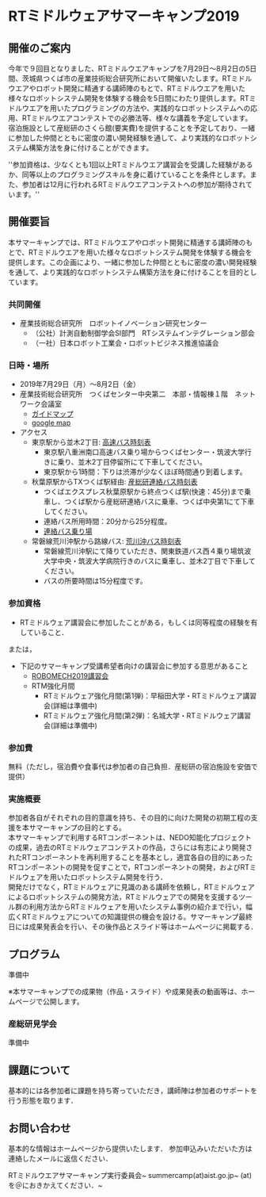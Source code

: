 # RTミドルウェアサマーキャンプ2019

## 開催のご案内

今年で９回目となりました、RTミドルウエアキャンプを7月29日～8月2日の5日間、茨城県つくば市の産業技術総合研究所において開催いたします。RTミドルウエアやロボット開発に精通する講師陣のもとで、RTミドルウエアを用いた様々なロボットシステム開発を体験する機会を5日間にわたり提供します。RTミドルウエアを用いたプログラミングの方法や、実践的なロボットシステムへの応用、RTミドルウエアコンテストでの必勝法等、様々な講義を予定しています。宿泊施設として産総研のさくら館(要実費)を提供することを予定しており、一緒に参加した仲間とともに密度の濃い開発経験を通して、より実践的なロボットシステム構築方法を身に付けることができます。

''参加資格は、少なくとも1回以上RTミドルウエア講習会を受講した経験があるか、同等以上のプログラミングスキルを身に着けていることを条件とします。また、参加者は12月に行われるRTミドルウエアコンテストへの参加が期待されています。''

## 開催要旨

本サマーキャンプでは、RTミドルウエアやロボット開発に精通する講師陣のもとで、RTミドルウエアを用いた様々なロボットシステム開発を体験する機会を提供します。この企画により、一緒に参加した仲間とともに密度の濃い開発経験を通して、より実践的なロボットシステム構築方法を身に付けることを目的としています。

### 共同開催
- 産業技術総合研究所　ロボットイノベーション研究センター
  - （公社）計測自動制御学会SI部門　RTシステムインテグレーション部会
  - （一社）日本ロボット工業会・ロボットビジネス推進協議会

### 日時・場所
- 2019年7月29日（月）～8月2日（金）
- 産業技術総合研究所　つくばセンター中央第二　本部・情報棟１階　ネットワーク会議室　
  - [ガイドマップ](https://openrtm.org/openrtm/ja/tutorial/guidemap)
  - [google map](https://maps.google.com/maps/ms?msid=202092058111064603321.0004e2699244f546ec525&msa=0&ll=36.05949,140.134263&spn=0.009098,0.011297)
- アクセス
  - 東京駅から並木2丁目: [高速バス時刻表](http://time.jrbuskanto.co.jp/bk03080.html)
    - 東京駅八重洲南口高速バス乗り場からつくばセンター・筑波大学行きに乗り、並木2丁目停留所にて下車してください。
    - 東京駅から1時間：下りは渋滞が少なくほぼ時間通り到着します。
  - 秋葉原駅からTXつくば駅経由: [産総研連絡バス時刻表](https://unit.aist.go.jp/tkb1/to_tsukuba_c_tx_bus20170401.pdf)
    - つくばエクスプレス秋葉原駅から終点つくば駅(快速：45分)まで乗車し、つくば駅から産総研連絡バスに乗車、つくば中央第1にて下車してください。
    - 連絡バス所用時間：20分から25分程度。
    - [連絡バス乗り場](http://www.aist.go.jp/aist_j/guidemap/tsukuba/tsukuba_c_express.html)
  - 常磐線荒川沖駅から路線バス: [荒川沖バス時刻表](http://kantetsu.co.jp/bus/timetable_files/tc/tc06.pdf)
    - 常磐線荒川沖駅にて降りていただき、関東鉄道バス西４乗り場筑波大学中央・筑波大学病院行きのバスに乗車し、並木2丁目で下車してください。
    - バスの所要時間は15分程度です。

### 参加資格
- RTミドルウェア講習会に参加したことがある，もしくは同等程度の経験を有していること．

または，

- 下記のサマーキャンプ受講希望者向けの講習会に参加する意思があること
  - [ROBOMECH2019講習会](https://openrtm.github.io/ROBOMECH2019.html)
  - RTM強化月間
    - RTミドルウェア強化月間(第1弾)：早稲田大学・RTミドルウェア講習会(詳細は準備中)
    - RTミドルウェア強化月間(第2弾)：名城大学・RTミドルウェア講習会(詳細は準備中)

### 参加費
無料（ただし，宿泊費や食事代は参加者の自己負担．産総研の宿泊施設を安価で提供）

### 実施概要
参加者各自がそれぞれの目的意識を持ち、その目的に向けた開発の初期工程の支援を本サマーキャンプの目的とする。  
本サマーキャンプで利用するRTコンポーネントは、NEDO知能化プロジェクトの成果，過去のRTミドルウェアコンテストの作品，さらには有志により開発されたRTコンポーネントを再利用することを基本とし，適宜各自の目的にあったRTコンポーネントの開発を促すことで，RTコンポーネントの開発，およびRTミドルウェアを用いたロボットシステム開発を行う．  
開発だけでなく，RTミドルウェアに見識のある講師を依頼し，RTミドルウェアによるロボットシステムの開発方法，RTミドルウェアでの開発を支援するツール群の利用方法からRTミドルウェアを用いたシステム事例の紹介まで行い，幅広くRTミドルウェアについての知識提供の機会を設ける。サマーキャンプ最終日には成果発表会を行い、その後作品とスライド等はホームページに掲載する．  

<!--
（参考）
- [[サマーキャンプ2011>/ja/node/3850]]
- [[サマーキャンプ2012>/ja/node/5048]]
- [[サマーキャンプ2013>/ja/tutorial/summercamp2013]]
- [[サマーキャンプ2014>/ja/tutorial/summercamp2014]]
- [[サマーキャンプ2015>/ja/tutorial/summercamp2015]]
- [[サマーキャンプ2016>/ja/tutorial/summercamp2016]]
- [[サマーキャンプ2017>/ja/tutorial/summercamp2017]]
- [[サマーキャンプ2018>/ja/tutorial/summercamp2018]]
-->

## プログラム

準備中

<!--
//&color(red){事情により変更する可能性もありますので，ご注意ください．};
//|CENTER:150|LEFT:400|LEFT:200|c
//|CENTER: ''7月30日(月) ''|>|CENTER: ''第1日目''|
//|12:30-13:00|受付開始||
//|13:00-13:05 |開催の挨拶|安藤 慶昭 &br;(産業技術総合研究所)|
//|13:05-13:25 |RTミドルウェアサマーキャンプガイダンス|大原賢一&br;(名城大)|
//|13:30-15:00 |産総研見学会 ||
//|15:00 - 15:50 |自己紹介・決意表明|-|
//|16:00 - 17:30 |講義1: SysML実習 [[講義資料:/sites/default/files/6548/2018SummerCamp-01.pdf ]]|坂本武志&br;(グローバルアシスト) |
//|18:00 - |懇親会＠さくら館|-|

//|CENTER:150|LEFT:400|LEFT:200|c
//|CENTER: ''7月31日(火)''|>|CENTER:''第2日目''|
//|09:30-10:00|RTミドルウェアツール紹介１：&br; RT Shellを使った効率の良いRTシステム運用 &br; [[講義資料:/sites/default/files/6548/2018SummerCamp-02.pdf ]]|ビグス　ジェフ&br;(産業技術総合研究所)|
//|10:00-10:30|RTミドルウェアツール紹介2：&br; 表計算ソフトによるRTコンポーネントの動作確認手順について&br; [[講義資料:/sites/default/files/6548/2018SummerCamp-03.pdf ]]|宮本 信彦&br; (産業技術総合研究所)|
//|10:30-11:00|RTミドルウェアツール紹介3：&br; 効率の良いRTコンポーネント開発のための支援ツール&br; [[講義資料:/sites/default/files/6548/2018SummerCamp-04.pdf ]]|黒瀬 竜一 &br;(産業技術総合研究所)|
//|11:00-11:30|RTシステム構築事例紹介1： &br; 東京都立産業技術研究センターのRTMの取り組みT型ロボットデモストレーション|佐々木智典 &br;(東京都立産業技術&br;研究センター)|
//|11:30-12:00|RTシステム構築事例紹介2：&br; つかえるRTコンポーネントの紹介&br; [[講義資料:/sites/default/files/6548/2018SummerCamp-05.pdf ]]|原 功 &br;(産業技術総合研究所)|
//|12:00-13:00|昼休み||
//|13:00-15:00|開発システム検討|坂本武志 (グローバルアシスト)|
//|15:00-16:00|開発目標システム発表||
//|16:00-18:00|RTシステム構築実習1||

//|CENTER:150|LEFT:400|LEFT:200|c
//|CENTER: ''8月1日(水) ''|>|CENTER: ''第3日目''|
//|09:00 - 16:30|RTシステム構築実習2|-|
//|16:30 - 17:00|各チームの進捗報告|-|

//|CENTER:150|LEFT:400|LEFT:200|c
//|CENTER: ''8月2日(木) ''|>|CENTER: ''第4日目''|
//|09:00 - 16:30|RTシステム構築実習3|-|
//|16:30 - 17:00|各チームの進捗報告|- |

//|CENTER:150|LEFT:400|LEFT:200|c
//|CENTER: ''8月3日(金) ''|>|CENTER: ''第5日目''|
//|09:00 - 12:00|RTシステム構築実習4|-|
//|13:00 - 16:00|成果報告会|-|
//|16:00 - 16:10|閉会の挨拶|平井成興&br;（ビジ協・NEDO）|
//|16:10 - 17:00|片付け|-|
//|18:00 - 20:00|RTミドルウェア情報交換会（BOFミーティング）|-|

-->
※本サマーキャンプでの成果物（作品・スライド）や成果発表の動画等は、ホームページで公開します。

### 産総研見学会

準備中

<!--
//|CENTER:150|LEFT:300|LEFT:300|c
//| 時間 | グループ1 | グループ2 |
//| 13:30-13:45 | フィールド(E-421-2) |  スマモビ（本部情報棟 1F） |
//| 13:50-14:05 | RSP(E-413-2) |フィールド(E-421-2) |
//| 14:10-14:25 | スマコミ（RT-Room: E-234）| RSP(E-413-2) |
//| 14:30-14:45 | スマモビ（本部情報棟 1F） | スマコミ（RT-Room: E-234) |

//- 生活支援RTルーム（阪口、鍛冶、関山）
//- 高精度な姿勢検出が可能な視覚マーカ（田中）
//- アンドロイドを用いたコミュニケーション支援（松本(吉)）
//- 移動知能とフィールドロボット研究（松本(治)、横塚）
//- 全方向ステレオシステム（佐藤）

-->

## 課題について
基本的には各参加者に課題を持ち寄っていただき，講師陣は参加者のサポートを行う形態を取ります．  

<!--
//ただし，RTミドルウエア初心者でテーマ設定に悩む場合は，下記のような課題も考えております．~
-->

<!--
//***課題例
//|CENTER:200|LEFT:100|c
//|Robocup@Homeの競技|[[資料>http://www.openrtm.org/openrtm/sites/default/files/rulehome2015.pdf]]|
//|MobileRobotiNavigationFrameworkを用いたアプリケーション開発|[[資料>http://ogata-lab.jp/ja/technology_ja/mobile_nav_rtcs_ja.html]]|
-->
<!--
***課題例
|人型ロボット(G-Robot)を使ったモーション生成|
|Pioneer/Kobukiを用いた課題自律移動ロボットの制御|
|RTミドルウェアリファレンスハードウェア「OROCHI」を用いた物体把持|
|OpenHRIを用いた音声認識を用いた課題|
//|RTスペース操作用コンポーネントの開発|
|レーザレンジファインダを用いた環境認識|
//|AR Toolkitを用いた拡張現実感|

（注）変更する可能性もございますことご了承下さい．

//**講習会申し込みフォーム
//以下のフォームからRTミドルウェアサマーキャンプ2017にお申し込み下さい．
//- 参加登録するまえに当Webページのユーザ登録をお願いします．[[ユーザ登録はこちら:http://openrtm.org/openrtm/ja/user/register]]
//- 当Webサイトにログイン済みの方は名前の欄にユーザ名が出ますが、必ず、氏名に書き換えてください．

//**講演会のみのご参加について
//講演会のみご参加される方は，RTミドルウェアサマーキャンプ実行委員会幹事の~
//名城大学大原(kohara(at)meijo-u.ac.jp)までご連絡ください．

//** 実行委員会
//|実行委員長|安藤　慶昭|[[産業技術総合研究所ロボットイノベーション研究センター　ロボットソフトウェアプラットフォーム研究チーム長:https://staff.aist.go.jp/n-ando/index-j.html]]|
//|幹事|大原　賢一|[[名城大学理工学部メカトロニクス工学科　准教授:http://mechatronics.meijo-u.ac.jp/study/ohara.html]]|
//|委員|原　功|[[産業技術総合研究所ロボットイノベーション研究センター　ロボットソフトウェア研究ラボ　ラボ長:http://hara.jpn.com]]|
//|委員|菅　佑樹|[[株式会社SUGAR SWEET ROBOTICS:http://sugarsweetrobotics.com/]]|
//|委員|ジェフ　ビグス|[[産業技術総合研究所ロボットイノベーション研究センター　ロボットソフトウェア研究ラボ　主任研究員:http://staff.aist.go.jp/geoffrey.biggs/]]|
//|委員|平井　成興|日本ロボット工業会・ロボットビジネス推進協議会・RTミドルウェアWG 主査|
//|委員|神徳　徹雄|産業技術総合研究所|
//|委員|坂本　武志|(株)グローバルアシスト|
//|委員|佐々木　毅|芝浦工業大学|
//|委員|ジェフ　ビグス|産業技術総合研究所|
//|委員|菅　祐樹|(株)Sugar Sweet Robotics|
//|委員|原　功|産業技術総合研究所|
//|委員|平井　成興|NEDO、ロボットビジネス推進協議会|


//*** サポート＆協力スタッフ
// |原田　研介|産総研（見学対応御礼）|
// |阪口　健|産総研（見学対応御礼）|
// |田中　秀幸|産総研（見学対応御礼）|
//|相川　小弓|産総研|
//|河内　のぶ|産総研|
//|黒瀬　竜一|産総研|
//|宮本　信彦|産総研|
//|稲葉　晴美|産総研|

//** 参加者の方へ
//*** 自己紹介スライドの準備

//参加されるかたは、自己紹介用スライドのテンプレートに従って自己紹介を作成してください．
//送付方法は事務局より連絡させていただきます．
//※テンプレートは準備中です。もう少々お待ちください。
//- 自己紹介用スライドテンプレート: &ref(RTMサマーキャンプ参加者自己紹介テンプレート);

//&aname(entry);
//**講習会申し込みフォーム
//準備中です。少々お待ちください

//以下のフォームから講習会へお申し込みください。
//- 参加登録するまえに当Webページのユーザ登録をお願いします。[[ユーザ登録はこちら:http://openrtm.org/openrtm/ja/user/register]]
//- 当Webサイトにログイン済みの方は&color(red){名前の欄のユーザ名を氏名に書き換えてください};。
//- フォーム送信後、確認メールをお送りいたします。1日たっても確認メールが届かない場合は、こちら support(at)openrtm.org までお問い合わせください。

//** 講義資料

//** 講座
//- [[SysML実習:/sites/default/files/6548/2018SummerCamp-01.pdf ]]
//<nowiki>
//[video:http://www.slideshare.net/108196432]
//</nowiki>

//** RTミドルウェアツール紹介
//- [[RT Shellを使った効率の良いRTシステム運用:/sites/default/files/6548/2018SummerCamp-02.pdf ]]
//<nowiki>
//[video:http://www.slideshare.net/108197316]
//</nowiki>

//- [[表計算ソフトによるRTコンポーネントの動作確認手順について:/sites/default/files/6548/2018SummerCamp-03.pdf ]]
//<nowiki>
//[video:http://www.slideshare.net/108197497]
//</nowiki>

//- [[開発プロセスと RT コンポーネントのデバッグ･テスト手法:/sites/default/files/6548/2018SummerCamp-04.pdf ]]
//<nowiki>
//[video:http://www.slideshare.net/108197695]
//</nowiki>

//- [[つかえるRTコンポーネントの紹介:/sites/default/files/6548/2018SummerCamp-05.pdf ]]
//<nowiki>
//[video:http://www.slideshare.net/108197806]
//</nowiki>

//** 開発成果

//&aname(summercamp2018_group1);
//*** グループ1

//- ''課題'': モバイルロボットゲームパック
//-- [[プロジェクトページ:/ja/project/SummerCamp2018_group1]]

//<nowiki>
//[video:http://www.slideshare.net/108736729]
//</nowiki>

//-- 開発モデル発表
//<nowiki>
//[video:http://www.youtube.com/watch?v=Ir7IzYPpSz0 width:560]
//</nowiki>

//-- 成果報告
//<nowiki>
//[video:http://www.youtube.com/watch?v=FWxefLb69HU width:560]
//</nowiki>

//&aname(summercamp2018_group2);
//*** グループ2

//- ''課題'':NAOの大冒険
//- [[プロジェクトページ:/ja/project/SummerCamp2018_group2]]

//<nowiki>
//[video:http://www.slideshare.net/108735739]
//</nowiki>

//-- 開発モデル発表
//<nowiki>
//[video:http://www.youtube.com/watch?v=bc2Fg0u0iQM width:560]
//</nowiki>

//-- 成果報告
//<nowiki>
//[video:http://www.youtube.com/watch?v=RtAw4KkpQPo width:560]
//</nowiki>

//&aname(summercamp2018_group3);
//*** グループ3
//- ''課題'':じゃんけんロボットシステム
//-- [[プロジェクトページ:/ja/project/SummerCamp2018_group3]]
//<nowiki>
//[video:http://www.slideshare.net/108736424]
//</nowiki>

//-- 開発モデル発表
//<nowiki>
//[video:http://www.youtube.com/watch?v=47vOBBoKiNA width:560]
//</nowiki>

//-- 成果報告
//<nowiki>
//[video:http://www.youtube.com/watch?v=B45teQvMjpY width:560]
//</nowiki>


//&aname(summercamp2018_group4);
//*** グループ4
//- ''課題'':T型自律走行ロボット
//-- [[プロジェクトページ:/ja/project/SummerCamp2018_group4]]

//<nowiki>
//[video:http://www.slideshare.net/108736510]
//</nowiki>

//-- 開発モデル発表
//<nowiki>
//[video:http://www.youtube.com/watch?v=WQZwcAaY7Zs width:560]
//</nowiki>

//-- 成果報告
//<nowiki>
//[video:http://www.youtube.com/watch?v=yMCdjIn_QSc width:560]
//</nowiki>


//**サマーキャンプの様子
//#ref(pic-00.jpg,center,nolink)
//#br

//#ref(pic-01.jpg,center,nolink)
//#br

//#ref(pic-02.jpg,center,nolink)
//#br

//#ref(pic-03.jpg,center,nolink)
//#br

//#ref(pic-04.jpg,center,nolink)
//#br

//#ref(pic-05.jpg,center,nolink)
//#br

//#ref(pic-05-01.jpg,center,nolink)
//#br

//#ref(pic-06.jpg,center,nolink)
//#br

//#ref(pic-06-01.jpg,center,nolink)
//#br

//#ref(pic-07.jpg,center,nolink)
//#br

//#ref(pic-08-01.jpg,center,nolink)
//#br

//#ref(pic-09.jpg,center,nolink)
//#br

-->

## お問い合わせ

基本的な情報はホームページから提供いたします．
参加申込みいただいた方は連絡したメールに返信ください．

RTミドルウエアサマーキャンプ実行委員会~
summercamp(at)aist.go.jp~
(at)を＠におきかえてください．~

